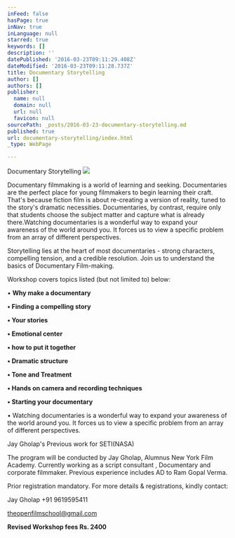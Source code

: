 ```yaml
---
inFeed: false
hasPage: true
inNav: true
inLanguage: null
starred: true
keywords: []
description: ''
datePublished: '2016-03-23T09:11:29.408Z'
dateModified: '2016-03-23T09:11:28.737Z'
title: Documentary Storytelling
author: []
authors: []
publisher:
  name: null
  domain: null
  url: null
  favicon: null
sourcePath: _posts/2016-03-23-documentary-storytelling.md
published: true
url: documentary-storytelling/index.html
_type: WebPage

---
```

Documentary Storytelling
![](https://the-grid-user-content.s3-us-west-2.amazonaws.com/524b8170-86ac-4119-941d-97a225aea37b.jpg)

Documentary filmmaking is a world of learning and seeking. Documentaries are the perfect place for young filmmakers to begin learning their craft. That's because fiction film is about re-creating a version of reality, tuned to the story's dramatic necessities. Documentaries, by contrast, require only that students choose the subject matter and capture what is already there.Watching documentaries is a wonderful way to expand your awareness of the world around you. It forces us to view a specific problem from an array of different perspectives.

Storytelling lies at the heart of most documentaries - strong characters, compelling tension, and a credible resolution. Join us to understand the basics of Documentary Film-making.

Workshop covers topics listed (but not limited to) below:

• **Why make a documentary**

**• Finding a compelling story**

**• Your stories**

**• Emotional center**

**• how to put it together**

**• Dramatic structure**

**• Tone and Treatment**

**• Hands on camera and recording techniques**

**• Starting your documentary**

• Watching documentaries is a wonderful way to expand your awareness of the world around you. It forces us to view a specific problem from an array of different perspectives. 

Jay Gholap's Previous work for SETI(NASA) 

The program will be conducted by Jay Gholap, Alumnus New York Film Academy. Currently working as a script consultant , Documentary and corporate filmmaker. Previous experience includes AD to Ram Gopal Verma.

Prior registration mandatory. For more details & registrations, kindly contact:

Jay Gholap +91 9619595411 

theopenfilmschool@gmail.com

**Revised Workshop fees Rs. 2400**